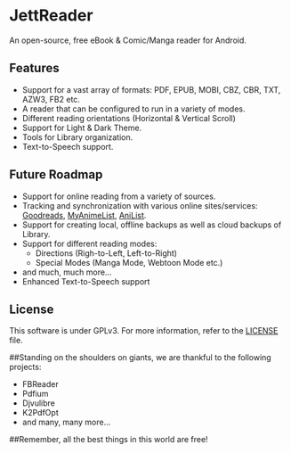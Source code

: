 # JettReader
An open-source, free eBook &amp; Comic/Manga reader for Android.

## Features
- Support for a vast array of formats: PDF, EPUB, MOBI, CBZ, CBR, TXT, AZW3, FB2 etc.
- A reader that can be configured to run in a variety of modes.
- Different reading orientations (Horizontal & Vertical Scroll)
- Support for Light & Dark Theme.
- Tools for Library organization.
- Text-to-Speech support.

## Future Roadmap
- Support for online reading from a variety of sources.
- Tracking and synchronization with various online sites/services: [Goodreads](https://www.goodreads.com/), [MyAnimeList](https://myanimelist.net/), [AniList](https://anilist.co/).
- Support for creating local, offline backups as well as cloud backups of Library.
- Support for different reading modes:
    - Directions (Righ-to-Left, Left-to-Right)
    - Special Modes (Manga Mode, Webtoon Mode etc.)
- and much, much more...
- Enhanced Text-to-Speech support

## License
This software is under GPLv3. For more information, refer to the [LICENSE](https://github.com/manast95/JettReader_v2/blob/master/LICENSE) file.

##Standing on the shoulders on giants, we are thankful to the following projects:
- FBReader
- Pdfium
- Djvulibre
- K2PdfOpt
- and many, many more...

##Remember, all the best things in this world are free!
